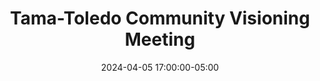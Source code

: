 ---
date: 2024-04-05 17:00:00-05:00
dates: 5:00 pm on Apr 05
draft: false
durationMinutes: 60
title: Tama-Toledo Community Visioning Meeting
---